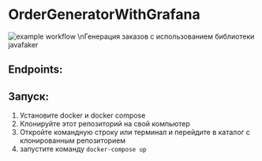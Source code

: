 # OrderGeneratorWithGrafana

![example workflow](https://github.com/temkarus0070/OrderGeneratorWithGrafana/actions/workflows/maven.yml/badge.svg)
\nГенерация заказов с использованием библиотеки javafaker

## Endpoints:

## Запуск:

1. Установите docker и docker compose
2. Клонируйте этот репозиторий на свой компьютер
3. Откройте командную строку или терминал и перейдите в каталог с клонированным репозиторием
4. запустите команду `docker-compose up`